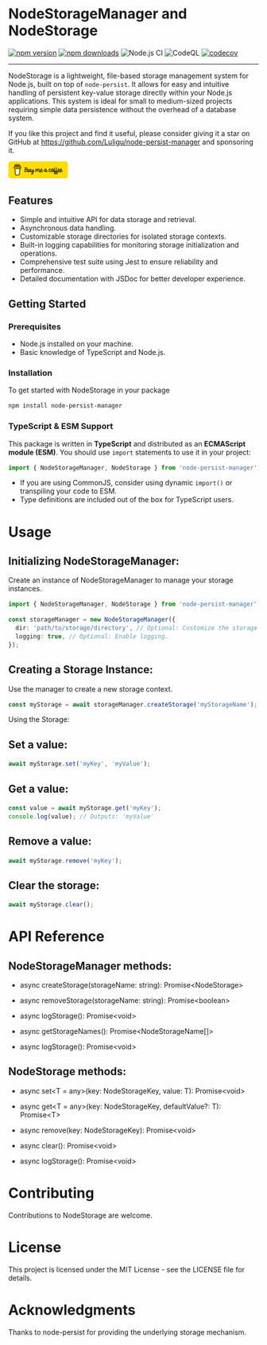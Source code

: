 # NodeStorageManager and NodeStorage

[![npm version](https://img.shields.io/npm/v/node-persist-manager.svg)](https://www.npmjs.com/package/node-persist-manager)
[![npm downloads](https://img.shields.io/npm/dt/node-persist-manager.svg)](https://www.npmjs.com/package/node-persist-manager)
![Node.js CI](https://github.com/Luligu/node-persist-manager/actions/workflows/build.yml/badge.svg)
![CodeQL](https://github.com/Luligu/node-persist-manager/actions/workflows/codeql.yml/badge.svg)
[![codecov](https://codecov.io/gh/Luligu/node-persist-manager/branch/main/graph/badge.svg)](https://codecov.io/gh/Luligu/node-persist-manager)

---

NodeStorage is a lightweight, file-based storage management system for Node.js, built on top of `node-persist`. It allows for easy and intuitive handling of persistent key-value storage directly within your Node.js applications. This system is ideal for small to medium-sized projects requiring simple data persistence without the overhead of a database system.

If you like this project and find it useful, please consider giving it a star on GitHub at https://github.com/Luligu/node-persist-manager and sponsoring it.

<a href="https://www.buymeacoffee.com/luligugithub">
  <img src="bmc-button.svg" alt="Buy me a coffee" width="120">
</a>

## Features

- Simple and intuitive API for data storage and retrieval.
- Asynchronous data handling.
- Customizable storage directories for isolated storage contexts.
- Built-in logging capabilities for monitoring storage initialization and operations.
- Comprehensive test suite using Jest to ensure reliability and performance.
- Detailed documentation with JSDoc for better developer experience.

## Getting Started

### Prerequisites

- Node.js installed on your machine.
- Basic knowledge of TypeScript and Node.js.

### Installation

To get started with NodeStorage in your package

```bash
npm install node-persist-manager
```

### TypeScript & ESM Support

This package is written in **TypeScript** and distributed as an **ECMAScript module (ESM)**. You should use `import` statements to use it in your project:

```typescript
import { NodeStorageManager, NodeStorage } from 'node-persist-manager';
```

- If you are using CommonJS, consider using dynamic `import()` or transpiling your code to ESM.
- Type definitions are included out of the box for TypeScript users.

# Usage

## Initializing NodeStorageManager:

Create an instance of NodeStorageManager to manage your storage instances.

```typescript
import { NodeStorageManager, NodeStorage } from 'node-persist-manager';
```

```typescript
const storageManager = new NodeStorageManager({
  dir: 'path/to/storage/directory', // Optional: Customize the storage directory.
  logging: true, // Optional: Enable logging.
});
```

## Creating a Storage Instance:

Use the manager to create a new storage context.

```typescript
const myStorage = await storageManager.createStorage('myStorageName');
```

Using the Storage:

## Set a value:

```typescript
await myStorage.set('myKey', 'myValue');
```

## Get a value:

```typescript
const value = await myStorage.get('myKey');
console.log(value); // Outputs: 'myValue'
```

## Remove a value:

```typescript
await myStorage.remove('myKey');
```

## Clear the storage:

```typescript
await myStorage.clear();
```

# API Reference

## NodeStorageManager methods:

- async createStorage(storageName: string): Promise&lt;NodeStorage&gt;

- async removeStorage(storageName: string): Promise&lt;boolean&gt;

- async logStorage(): Promise&lt;void&gt;

- async getStorageNames(): Promise&lt;NodeStorageName[]&gt;

- async logStorage(): Promise&lt;void&gt;

## NodeStorage methods:

- async set<T = any>(key: NodeStorageKey, value: T): Promise&lt;void&gt;

- async get<T = any>(key: NodeStorageKey, defaultValue?: T): Promise&lt;T&gt;

- async remove(key: NodeStorageKey): Promise&lt;void&gt;

- async clear(): Promise&lt;void&gt;

- async logStorage(): Promise&lt;void&gt;

# Contributing

Contributions to NodeStorage are welcome.

# License

This project is licensed under the MIT License - see the LICENSE file for details.

# Acknowledgments

Thanks to node-persist for providing the underlying storage mechanism.
